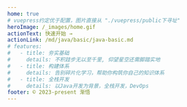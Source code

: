 ```yaml
---
home: true
# vuepress约定优于配置，图片直接从 "./vuepress/public下寻址"
heroImage: /_images/home.gif
actionText: 快速开始 →
actionLink: /md/java/basic/java-basic.md
# features:
#   - title: 夯实基础
#     details: 不积跬步无以至千里, 仰望星空还需脚踏实地
#   - title: 构建体系
#     details: 告别碎片化学习，帮助你构筑你自己的知识体系
#   - title: 全栈开发
#     details: 以Java开发为背景，全栈开发，DevOps
footer: © 2023-present 渐悟
---
```

